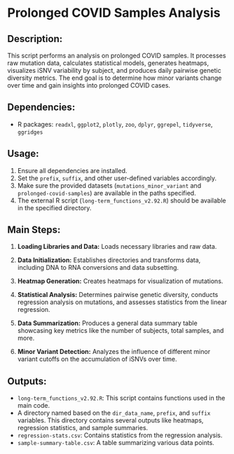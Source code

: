 # Prolonged COVID Samples Analysis

## Description:
This script performs an analysis on prolonged COVID samples. It processes raw mutation data, calculates statistical models, generates heatmaps, visualizes iSNV variability by subject, and produces daily pairwise genetic diversity metrics. The end goal is to determine how minor variants change over time and gain insights into prolonged COVID cases.

## Dependencies:
- R packages: `readxl`, `ggplot2`, `plotly`, `zoo`, `dplyr`, `ggrepel`, `tidyverse`, `ggridges`

## Usage:
1. Ensure all dependencies are installed.
2. Set the `prefix`, `suffix`, and other user-defined variables accordingly.
3. Make sure the provided datasets (`mutations_minor_variant` and `prolonged-covid-samples`) are available in the paths specified.
4. The external R script (`long-term_functions_v2.92.R`) should be available in the specified directory.

## Main Steps:

1. **Loading Libraries and Data:** Loads necessary libraries and raw data.
  
2. **Data Initialization:** Establishes directories and transforms data, including DNA to RNA conversions and data subsetting.
   
3. **Heatmap Generation:** Creates heatmaps for visualization of mutations.
    
4. **Statistical Analysis:** Determines pairwise genetic diversity, conducts regression analysis on mutations, and assesses statistics from the linear regression.
    
5. **Data Summarization:** Produces a general data summary table showcasing key metrics like the number of subjects, total samples, and more.
    
6. **Minor Variant Detection:** Analyzes the influence of different minor variant cutoffs on the accumulation of iSNVs over time.

## Outputs:

- `long-term_functions_v2.92.R`: This script contains functions used in the main code.
- A directory named based on the `dir_data_name`, `prefix`, and `suffix` variables. This directory contains several outputs like heatmaps, regression statistics, and sample summaries.
- `regression-stats.csv`: Contains statistics from the regression analysis.
- `sample-summary-table.csv`: A table summarizing various data points.

